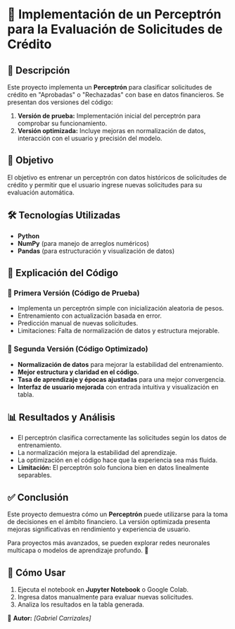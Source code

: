 # 📌 Implementación de un Perceptrón para la Evaluación de Solicitudes de Crédito

## 📖 Descripción  
Este proyecto implementa un **Perceptrón** para clasificar solicitudes de crédito en "Aprobadas" o "Rechazadas" con base en datos financieros. Se presentan dos versiones del código:  
1. **Versión de prueba:** Implementación inicial del perceptrón para comprobar su funcionamiento.  
2. **Versión optimizada:** Incluye mejoras en normalización de datos, interacción con el usuario y precisión del modelo.  

## 🎯 Objetivo  
El objetivo es entrenar un perceptrón con datos históricos de solicitudes de crédito y permitir que el usuario ingrese nuevas solicitudes para su evaluación automática.  

## 🛠️ Tecnologías Utilizadas  
- **Python**  
- **NumPy** (para manejo de arreglos numéricos)  
- **Pandas** (para estructuración y visualización de datos)  

## 📌 Explicación del Código  
### 🔹 Primera Versión (Código de Prueba)  
- Implementa un perceptrón simple con inicialización aleatoria de pesos.  
- Entrenamiento con actualización basada en error.  
- Predicción manual de nuevas solicitudes.  
- Limitaciones: Falta de normalización de datos y estructura mejorable.  

### 🔹 Segunda Versión (Código Optimizado)  
- **Normalización de datos** para mejorar la estabilidad del entrenamiento.  
- **Mejor estructura y claridad en el código.**  
- **Tasa de aprendizaje y épocas ajustadas** para una mejor convergencia.  
- **Interfaz de usuario mejorada** con entrada intuitiva y visualización en tabla.  

## 📊 Resultados y Análisis  
- El perceptrón clasifica correctamente las solicitudes según los datos de entrenamiento.  
- La normalización mejora la estabilidad del aprendizaje.  
- La optimización en el código hace que la experiencia sea más fluida.  
- **Limitación:** El perceptrón solo funciona bien en datos linealmente separables.  

## ✅ Conclusión  
Este proyecto demuestra cómo un **Perceptrón** puede utilizarse para la toma de decisiones en el ámbito financiero. La versión optimizada presenta mejoras significativas en rendimiento y experiencia de usuario.  

Para proyectos más avanzados, se pueden explorar redes neuronales multicapa o modelos de aprendizaje profundo. 🚀  

## 🚀 Cómo Usar  
1. Ejecuta el notebook en **Jupyter Notebook** o Google Colab.  
2. Ingresa datos manualmente para evaluar nuevas solicitudes.  
3. Analiza los resultados en la tabla generada.  

📌 **Autor:** *[Gabriel Carrizales]*  

